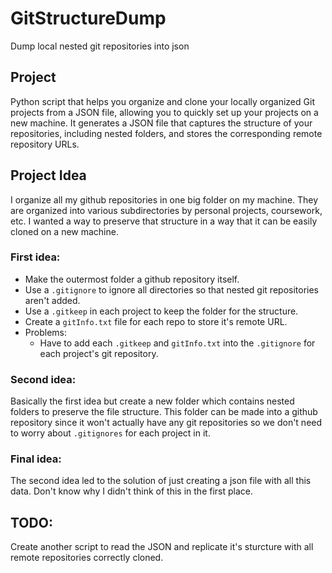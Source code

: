 # GitStructureDump
Dump local nested git repositories into json

## Project
Python script that helps you organize and clone your locally organized Git projects from a JSON file, 
allowing you to quickly set up your projects on a new machine. 
It generates a JSON file that captures the structure of your repositories, 
including nested folders, and stores the corresponding remote repository URLs.

## Project Idea
I organize all my github repositories in one big folder on my machine. They are organized into various subdirectories by personal projects,
coursework, etc. I wanted a way to preserve that structure in a way that it can be easily cloned on a new machine.

### First idea:
- Make the outermost folder a github repository itself.
- Use a `.gitignore` to ignore all directories so that nested git repositories aren't added.
- Use a `.gitkeep` in each project to keep the folder for the structure.
- Create a `gitInfo.txt` file for each repo to store it's remote URL.
- Problems:
    - Have to add each `.gitkeep` and `gitInfo.txt` into the `.gitignore` for each project's git repository.

### Second idea:
Basically the first idea but create a new folder which contains nested folders to preserve the file structure. This folder can be made
into a github repository since it won't actually have any git repositories so we don't need to worry about `.gitignores` for each project
in it.

### Final idea:
The second idea led to the solution of just creating a json file with all this data. Don't know why I didn't think of this in the first place.

## TODO:
Create another script to read the JSON and replicate it's sturcture with all remote repositories correctly cloned.
